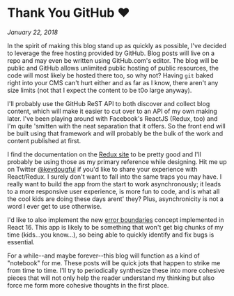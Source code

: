 # Thank You GitHub ❤
_January 22, 2018_

In the spirit of making this blog stand up as quickly as possible, I've decided
to leverage the free hosting provided by GitHub.  Blog posts will live on a repo
and may even be written using GitHub.com's editor. The blog will be public and
GitHub allows unlimited public hosting of public resources, the code will most
likely be hosted there too, so why not?  Having `git` baked right into your CMS
can't hurt either and as far as I know, there aren't any size limits (not that I
expect the content to be t0o large anyway).

I'll probably use the GitHub ReST API to both discover and collect blog content,
which will make it easier to cut over to an API of my own making later.  I've
been playing around with Facebook's ReactJS (Redux, too) and I'm quite 'smitten
with the neat separation that it offers. So the front end will be built using
that framework and will probably be the bulk of the work and content published
at first.

I find the documentation on the [Redux site](https://redux.js.org/) to be pretty
good and I'll probably be using those as my primary reference while designing.
Hit me up on Twitter [@kevdougful](https://twitter.com/kevdougful) if you'd like
to share your experience with React/Redux. I surely don't want to fall into the
same traps you may have. I really want to build the app from the start to work asynchronously; it leads to a more responsive user experience, is more fun to 
code, and is what all the cool kids are doing these days arent' they?  Plus, 
asynchronicity is not a word I ever get to use otherwise.

I'd like to also implement the new [error boundaries](https://reactjs.org/blog/2017/07/26/error-handling-in-react-16.html) concept
implemented in React 16.  This app is likely to be something that won't get big
chunks of my time (kids...you know...), so being able to quickly identify and 
fix bugs is essential.

For a while--and maybe forever--this blog will function as a kind of "notebook"
for me. These posts will be quick jots that happen to strike me from time to
time.  I'll try to periodically synthesize these into more cohesive pieces that
will not only help the reader understand my thinking but also force me form more
cohesive thoughts in the first place.
